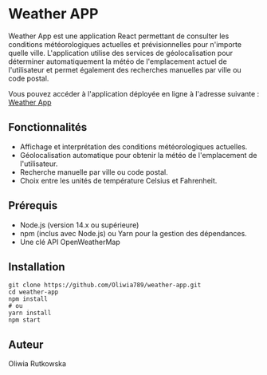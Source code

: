 # Weather APP

Weather App est une application React permettant de consulter les conditions météorologiques actuelles et prévisionnelles pour n'importe quelle ville. L'application utilise des services de géolocalisation pour déterminer automatiquement la météo de l'emplacement actuel de l'utilisateur et permet également des recherches manuelles par ville ou code postal.

Vous pouvez accéder à l'application déployée en ligne à l'adresse suivante : [Weather App]([https://www.google.com](https://oliwia789.github.io/weatherApp/))

## Fonctionnalités

- Affichage et interprétation des conditions météorologiques actuelles.
- Géolocalisation automatique pour obtenir la météo de l'emplacement de l'utilisateur.
- Recherche manuelle par ville ou code postal.
- Choix entre les unités de température Celsius et Fahrenheit.


## Prérequis

- Node.js (version 14.x ou supérieure)
- npm (inclus avec Node.js) ou Yarn pour la gestion des dépendances.
- Une clé API OpenWeatherMap

## Installation

```
git clone https://github.com/Oliwia789/weather-app.git
cd weather-app
npm install
# ou
yarn install
npm start
```

## Auteur

Oliwia Rutkowska
